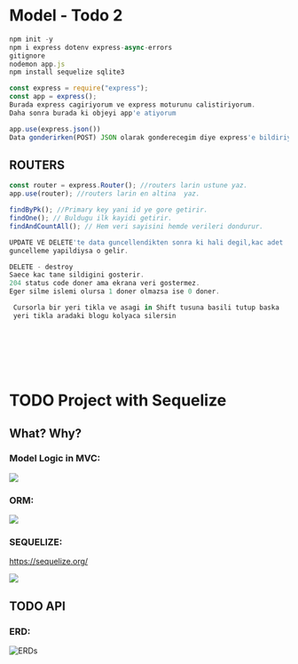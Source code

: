 # Model - Todo 2

```jsx
npm init -y
npm i express dotenv express-async-errors
gitignore
nodemon app.js
npm install sequelize sqlite3

const express = require("express");
const app = express();
Burada express cagiriyorum ve express moturunu calistiriyorum.
Daha sonra burada ki objeyi app'e atiyorum

app.use(express.json())
Data gonderirken(POST) JSON olarak gonderecegim diye express'e bildiriyorsun.
```

## ROUTERS

```jsx
const router = express.Router(); //routers larin ustune yaz.
app.use(router); //routers larin en altina  yaz.

findByPk(); //Primary key yani id ye gore getirir.
findOne(); // Buldugu ilk kayidi getirir.
findAndCountAll(); // Hem veri sayisini hemde verileri dondurur.

UPDATE VE DELETE'te data guncellendikten sonra ki hali degil,kac adet
guncelleme yapildiysa o gelir.

DELETE - destroy
Saece kac tane sildigini gosterir.
204 status code doner ama ekrana veri gostermez.
Eger silme islemi olursa 1 doner olmazsa ise 0 doner.

 Cursorla bir yeri tikla ve asagi in Shift tusuna basili tutup baska
 yeri tikla aradaki blogu kolyaca silersin
```

##

```jsx

```

##

```jsx

```

##

```jsx

```

# TODO Project with Sequelize

## What? Why?

### Model Logic in MVC:

![](./intro-mvc.png)

### ORM:

![](./intro-orm.jpeg)

### SEQUELIZE:

https://sequelize.org/

![](./intro-sequelize.png)

## TODO API

### ERD:

![ERD](./erdTodoAPI.png)s
